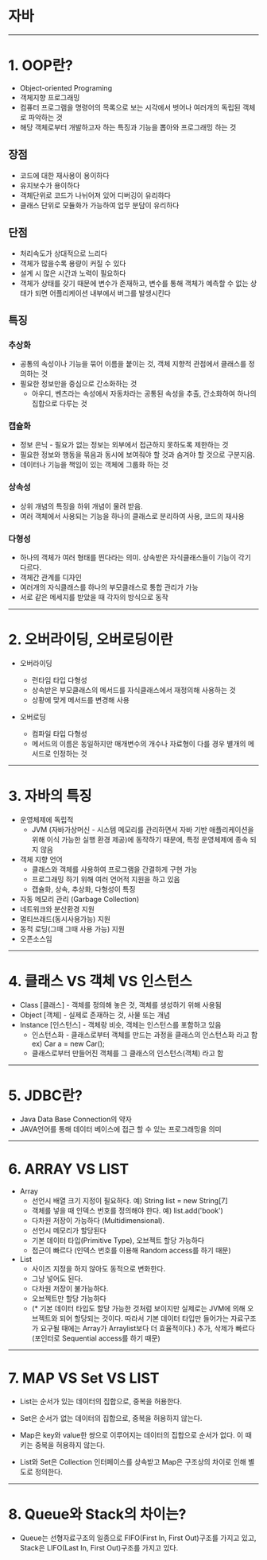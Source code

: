 # 자바

***

# 1. OOP란?
- Object-oriented Programing
- 객체지향 프로그래밍
- 컴퓨터 프로그램을 명령어의 목록으로 보는 시각에서 벗어나 여러개의 독립된 객체로 파악하는 것
- 해당 객체로부터 개발하고자 하는 특징과 기능을 뽑아와 프로그래밍 하는 것   

## 장점
- 코드에 대한 재사용이 용이하다
- 유지보수가 용이하다
- 객체단위로 코드가 나뉘어져 있어 디버깅이 유리하다
- 클래스 단위로 모듈화가 가능하여 업무 분담이 유리하다

## 단점
- 처리속도가 상대적으로 느리다
- 객체가 많을수록 용량이 커질 수 있다
- 설계 시 많은 시간과 노력이 필요하다
- 객체가 상태를 갖기 때문에 변수가 존재하고, 변수를 통해 객체가 예측할 수 없는 상태가 되면 어플리케이션 내부에서 버그를 발생시킨다   

## 특징
### 추상화
- 공통의 속성이나 기능을 묶어 이름을 붙이는 것, 객체 지향적 관점에서 클래스를 정의하는 것
- 필요한 정보만을 중심으로 간소화하는 것
  - 아우디, 벤츠라는 속성에서 자동차라는 공통된 속성을 추출, 간소화하여 하나의 집합으로 다루는 것

### 캡슐화
- 정보 은닉 - 필요가 없는 정보는 외부에서 접근하지 못하도록 제한하는 것
- 필요한 정보와 행동을 묶음과 동시에 보여줘야 할 것과 숨겨야 할 것으로 구분지음.
- 데이터나 기능을 책임이 있는 객체에 그룹화 하는 것

### 상속성
- 상위 개념의 특징을 하위 개념이 물려 받음.   
- 여러 객체에서 사용되는 기능을 하나의 클래스로 분리하여 사용, 코드의 재사용

### 다형성
- 하나의 객체가 여러 형태를 띈다라는 의미. 상속받은 자식클래스들이 기능이 각기 다르다.
- 객체간 관계를 디자인
- 여러개의 자식클래스를 하나의 부모클래스로 통합 관리가 가능
- 서로 같은 메세지를 받았을 때 각자의 방식으로 동작   

***

# 2. 오버라이딩, 오버로딩이란

- 오버라이딩
  - 런타임 타입 다형성
  - 상속받은 부모클래스의 메서드를 자식클래스에서 재정의해 사용하는 것
  - 상황에 맞게 메서드를 변경해 사용   

- 오버로딩
  - 컴파일 타입 다형성
  - 메서드의 이름은 동일하지만 매개변수의 개수나 자료형이 다를 경우 별개의 메서드로 인정하는 것   

***

# 3. 자바의 특징
- 운영체제에 독립적
  - JVM (자바가상머신 - 시스템 메모리를 관리하면서 자바 기반 애플리케이션을 위해 이식 가능한 실행 환경 제공)에 동작하기 때문에, 특정 운영체제에 종속 되지 않음
- 객체 지향 언어
  - 클래스와 객체를 사용하여 프로그램을 간결하게 구현 가능
  - 프로그래밍 하기 위해 여러 언어적 지원을 하고 있음
  - 캡슐화, 상속, 추상화, 다형성이 특징
- 자동 메모리 관리 (Garbage Collection)
- 네트워크와 분산환경 지원
- 멀티쓰래드(동시사용가능) 지원
- 동적 로딩(그때 그때 사용 가능) 지원
- 오픈소스임

***

# 4. 클래스 VS 객체 VS 인스턴스   
- Class [클래스] - 객체를 정의해 놓은 것, 객체를 생성하기 위해 사용됨
- Object [객체] - 실제로 존재하는 것, 사물 또는 개념
- Instance [인스턴스] - 객체랑 비슷, 객체는 인스턴스를 포함하고 있음
  - 인스턴스화 - 클래스로부터 객체를 만드는 과정을 클래스의 인스턴스화 라고 함 ex) Car a = new Car();
  - 클래스로부터 만들어진 객체를 그 클래스의 인스턴스(객체) 라고 함

***

# 5. JDBC란?
- Java Data Base Connection의 약자
- JAVA언어를 통해 데이터 베이스에 접근 할 수 있는 프로그래밍을 의미

***

# 6. ARRAY VS LIST
- Array
  - 선언시 배열 크기 지정이 필요하다. 예) String list = new String[7]
  - 객체를 넣을 때 인덱스 번호를 정의해야 한다. 예) list.add('book')
  - 다차원 저장이 가능하다 (Multidimensional).
  - 선언시 메모리가 할당된다
  - 기본 데이터 타입(Primitive Type), 오브젝트 할당 가능하다
  - 접근이 빠르다 (인덱스 번호를 이용해 Random access를 하기 때문)
- List
  - 사이즈 지정을 하지 않아도 동적으로 변화한다.
  - 그냥 넣어도 된다.
  - 다차원 저장이 불가능하다.
  - 오브젝트만 할당 가능하다
  - (* 기본 데이터 타입도 할당 가능한 것처럼 보이지만 실제로는 JVM에 의해 오브젝트와 되어 할당되는 것이다. 따라서 기본 데이터 타입만 들어가는 자료구조가 요구될 때에는 Array가 Arraylist보다 더 효율적이다.)
추가, 삭제가 빠르다 (포인터로 Sequential access를 하기 때문)

***

# 7. MAP VS Set VS LIST
- List는 순서가 있는 데이터의 집합으로, 중복을 허용한다.
- Set은 순서가 없는 데이터의 집합으로, 중복을 허용하지 않는다.
- Map은 key와 value한 쌍으로 이루어지는 데이터의 집합으로 순서가 없다. 이 때 키는 중복을 허용하지 않는다.

- List와 Set은 Collection 인터페이스를 상속받고 Map은 구조상의 차이로 인해 별도로 정의한다.

***

# 8. Queue와 Stack의 차이는?
- Queue는 선형자료구조의 일종으로 FIFO(First In, First Out)구조를 가지고 있고, Stack은 LIFO(Last In, First Out)구조를 가지고 있다.

